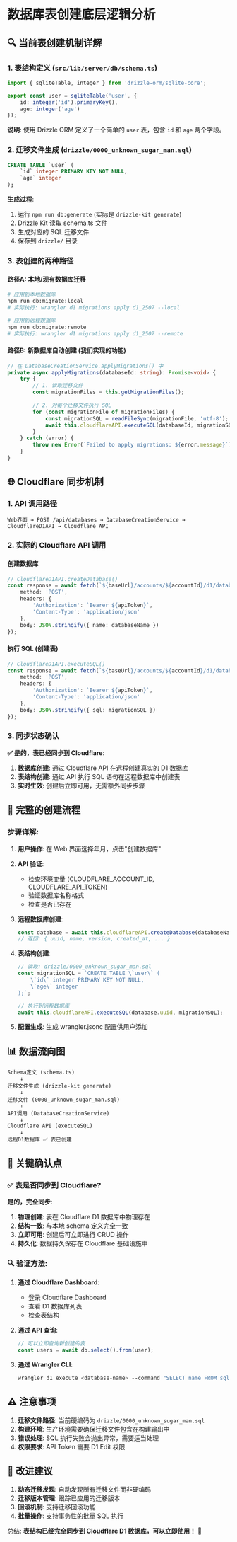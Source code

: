 # 数据库表创建底层逻辑分析

## 🔍 当前表创建机制详解

### 1. 表结构定义 (`src/lib/server/db/schema.ts`)

```typescript
import { sqliteTable, integer } from 'drizzle-orm/sqlite-core';

export const user = sqliteTable('user', {
    id: integer('id').primaryKey(),
    age: integer('age')
});
```

**说明**: 使用 Drizzle ORM 定义了一个简单的 `user` 表，包含 `id` 和 `age` 两个字段。

### 2. 迁移文件生成 (`drizzle/0000_unknown_sugar_man.sql`)

```sql
CREATE TABLE `user` (
    `id` integer PRIMARY KEY NOT NULL,
    `age` integer
);
```

**生成过程**:
1. 运行 `npm run db:generate` (实际是 `drizzle-kit generate`)
2. Drizzle Kit 读取 schema.ts 文件
3. 生成对应的 SQL 迁移文件
4. 保存到 `drizzle/` 目录

### 3. 表创建的两种路径

#### 路径A: 本地/现有数据库迁移
```bash
# 应用到本地数据库
npm run db:migrate:local
# 实际执行: wrangler d1 migrations apply d1_2507 --local

# 应用到远程数据库  
npm run db:migrate:remote
# 实际执行: wrangler d1 migrations apply d1_2507 --remote
```

#### 路径B: 新数据库自动创建 (我们实现的功能)
```typescript
// 在 DatabaseCreationService.applyMigrations() 中
private async applyMigrations(databaseId: string): Promise<void> {
    try {
        // 1. 读取迁移文件
        const migrationFiles = this.getMigrationFiles();
        
        // 2. 对每个迁移文件执行 SQL
        for (const migrationFile of migrationFiles) {
            const migrationSQL = readFileSync(migrationFile, 'utf-8');
            await this.cloudflareAPI.executeSQL(databaseId, migrationSQL);
        }
    } catch (error) {
        throw new Error(`Failed to apply migrations: ${error.message}`);
    }
}
```

## 🌐 Cloudflare 同步机制

### 1. API 调用路径
```
Web界面 → POST /api/databases → DatabaseCreationService → CloudflareD1API → Cloudflare API
```

### 2. 实际的 Cloudflare API 调用

#### 创建数据库
```typescript
// CloudflareD1API.createDatabase()
const response = await fetch(`${baseUrl}/accounts/${accountId}/d1/database`, {
    method: 'POST',
    headers: {
        'Authorization': `Bearer ${apiToken}`,
        'Content-Type': 'application/json'
    },
    body: JSON.stringify({ name: databaseName })
});
```

#### 执行 SQL (创建表)
```typescript
// CloudflareD1API.executeSQL()
const response = await fetch(`${baseUrl}/accounts/${accountId}/d1/database/${databaseId}/query`, {
    method: 'POST',
    headers: {
        'Authorization': `Bearer ${apiToken}`,
        'Content-Type': 'application/json'
    },
    body: JSON.stringify({ sql: migrationSQL })
});
```

### 3. 同步状态确认

**✅ 是的，表已经同步到 Cloudflare**:

1. **数据库创建**: 通过 Cloudflare API 在远程创建真实的 D1 数据库
2. **表结构创建**: 通过 API 执行 SQL 语句在远程数据库中创建表
3. **实时生效**: 创建后立即可用，无需额外同步步骤

## 🔄 完整的创建流程

### 步骤详解:

1. **用户操作**: 在 Web 界面选择年月，点击"创建数据库"

2. **API 验证**: 
   - 检查环境变量 (CLOUDFLARE_ACCOUNT_ID, CLOUDFLARE_API_TOKEN)
   - 验证数据库名称格式
   - 检查是否已存在

3. **远程数据库创建**:
   ```typescript
   const database = await this.cloudflareAPI.createDatabase(databaseName);
   // 返回: { uuid, name, version, created_at, ... }
   ```

4. **表结构创建**:
   ```typescript
   // 读取: drizzle/0000_unknown_sugar_man.sql
   const migrationSQL = `CREATE TABLE \`user\` (
       \`id\` integer PRIMARY KEY NOT NULL,
       \`age\` integer
   );`;
   
   // 执行到远程数据库
   await this.cloudflareAPI.executeSQL(database.uuid, migrationSQL);
   ```

5. **配置生成**: 生成 wrangler.jsonc 配置供用户添加

## 📊 数据流向图

```
Schema定义 (schema.ts)
    ↓
迁移文件生成 (drizzle-kit generate)
    ↓
迁移文件 (0000_unknown_sugar_man.sql)
    ↓
API调用 (DatabaseCreationService)
    ↓
Cloudflare API (executeSQL)
    ↓
远程D1数据库 ✅ 表已创建
```

## 🎯 关键确认点

### ✅ 表是否同步到 Cloudflare?
**是的，完全同步**:

1. **物理创建**: 表在 Cloudflare D1 数据库中物理存在
2. **结构一致**: 与本地 schema 定义完全一致
3. **立即可用**: 创建后可立即进行 CRUD 操作
4. **持久化**: 数据持久保存在 Cloudflare 基础设施中

### 🔍 验证方法:

1. **通过 Cloudflare Dashboard**: 
   - 登录 Cloudflare Dashboard
   - 查看 D1 数据库列表
   - 检查表结构

2. **通过 API 查询**:
   ```typescript
   // 可以立即查询新创建的表
   const users = await db.select().from(user);
   ```

3. **通过 Wrangler CLI**:
   ```bash
   wrangler d1 execute <database-name> --command "SELECT name FROM sqlite_master WHERE type='table';"
   ```

## ⚠️ 注意事项

1. **迁移文件路径**: 当前硬编码为 `drizzle/0000_unknown_sugar_man.sql`
2. **构建环境**: 生产环境需要确保迁移文件包含在构建输出中
3. **错误处理**: SQL 执行失败会抛出异常，需要适当处理
4. **权限要求**: API Token 需要 D1:Edit 权限

## 🚀 改进建议

1. **动态迁移发现**: 自动发现所有迁移文件而非硬编码
2. **迁移版本管理**: 跟踪已应用的迁移版本
3. **回滚机制**: 支持迁移回滚功能
4. **批量操作**: 支持事务性的批量 SQL 执行

总结: **表结构已经完全同步到 Cloudflare D1 数据库，可以立即使用！** 🎉
